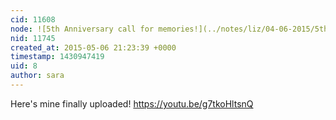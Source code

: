 ```yaml
---
cid: 11608
node: ![5th Anniversary call for memories!](../notes/liz/04-06-2015/5th-anniversary-call-for-memories)
nid: 11745
created_at: 2015-05-06 21:23:39 +0000
timestamp: 1430947419
uid: 8
author: sara
---
```


Here's mine finally uploaded! https://youtu.be/g7tkoHltsnQ
